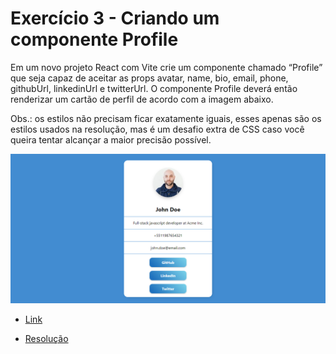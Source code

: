 # Exercício 3 - Criando um componente Profile

Em um novo projeto React com Vite crie um componente chamado “Profile” que seja capaz de aceitar as props avatar, name, bio, email, phone, githubUrl, linkedinUrl e twitterUrl. O componente Profile deverá então renderizar um cartão de perfil de acordo com a imagem abaixo.

Obs.: os estilos não precisam ficar exatamente iguais, esses apenas são os estilos usados na resolução, mas é um desafio extra de CSS caso você queira tentar alcançar a maior precisão possível.

![This is an image](/Exercicio-03/src/assets/Exemplo.png)

- [Link](https://onebitcode.notion.site/Exerc-cio-3-Criando-um-componente-Profile-1-1be6ce601c1343f4ae8c94e8a9dc8e09)

- [Resolução](https://onebitcode.notion.site/Resolu-o-do-Exerc-cio-3-c3b790dc962346088edb058190b2ba52)